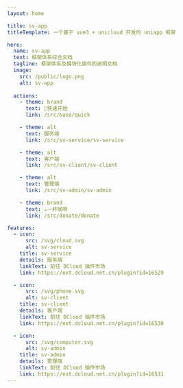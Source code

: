 ```yaml
---
layout: home

title: sv-app
titleTemplate: 一个基于 vue3 + unicloud 开发的 uniapp 框架

hero:
  name: sv-app
  text: 框架体系综合文档
  tagline: 框架体系及模块化插件的说明文档
  image:
    src: /public/logo.png
    alt: sv-app
    
  actions:
    - theme: brand
      text: 🚀快速开始
      link: /src/base/quick

    - theme: alt
      text: 服务端
      link: /src/sv-service/sv-service

    - theme: alt
      text: 客户端
      link: /src/sv-client/sv-client

    - theme: alt
      text: 管理端
      link: /src/sv-admin/sv-admin

    - theme: brand
      text: ☕一杯咖啡
      link: /src/donate/donate

features:
  - icon: 
      src: /svg/cloud.svg
      alt: sv-service
    title: sv-service
    details: 服务端
    linkText: 前往 DCloud 插件市场
    link: https://ext.dcloud.net.cn/plugin?id=16529

  - icon:
      src: /svg/phone.svg
      alt: sv-client
    title: sv-client
    details: 客户端
    linkText: 前往 DCloud 插件市场
    link: https://ext.dcloud.net.cn/plugin?id=16530

  - icon: 
      src: /svg/computer.svg
      alt: sv-admin
    title: sv-admin
    details: 管理端
    linkText: 前往 DCloud 插件市场
    link: https://ext.dcloud.net.cn/plugin?id=16531
---
```

